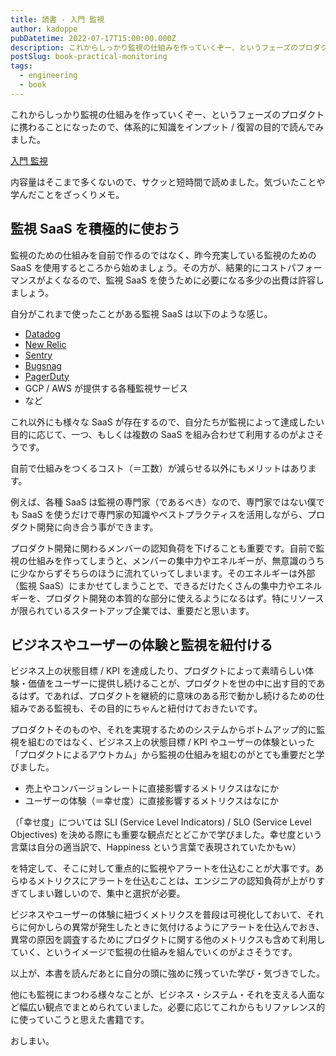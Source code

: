 ```yaml
---
title: 読書 - 入門 監視
author: kadoppe
pubDatetime: 2022-07-17T15:00:00.000Z
description: これからしっかり監視の仕組みを作っていくぞー、というフェーズのプロダクトに携わることになったので、体系的に知識をインプット / 復習の目的で読んでみました。
postSlug: book-practical-monitoring
tags:
  - engineering
  - book
---
```


これからしっかり監視の仕組みを作っていくぞー、というフェーズのプロダクトに携わることになったので、体系的に知識をインプット / 復習の目的で読んでみました。

[入門 監視](https://www.amazon.co.jp/dp/4873118646?tag=creativestylekadoppe-22&linkCode=ogi&th=1&psc=1)

内容量はそこまで多くないので、サクッと短時間で読めました。気づいたことや学んだことをざっくりメモ。

## 監視 SaaS を積極的に使おう

監視のための仕組みを自前で作るのではなく、昨今充実している監視のための SaaS を使用するところから始めましょう。その方が、結果的にコストパフォーマンスがよくなるので、監視 SaaS を使うために必要になる多少の出費は許容しましょう。

自分がこれまで使ったことがある監視 SaaS は以下のような感じ。

- [Datadog](https://www.datadoghq.com/ja/)
- [New Relic](https://newrelic.com/jp)
- [Sentry](https://sentry.io/)
- [Bugsnag](https://www.bugsnag.com/)
- [PagerDuty](https://ja.pagerduty.com/)
- GCP / AWS が提供する各種監視サービス
- など

これ以外にも様々な SaaS が存在するので、自分たちが監視によって達成したい目的に応じて、一つ、もしくは複数の SaaS を組み合わせて利用するのがよさそうです。

自前で仕組みをつくるコスト（＝工数）が減らせる以外にもメリットはあります。

例えば、各種 SaaS は監視の専門家（であるべき）なので、専門家ではない僕でも SaaS を使うだけで専門家の知識やベストプラクティスを活用しながら、プロダクト開発に向き合う事ができます。

プロダクト開発に関わるメンバーの認知負荷を下げることも重要です。自前で監視の仕組みを作ってしまうと、メンバーの集中力やエネルギーが、無意識のうちに少なからずそちらのほうに流れていってしまいます。そのエネルギーは外部（監視 SaaS）にまかせてしまうことで、できるだけたくさんの集中力やエネルギーを、プロダクト開発の本質的な部分に使えるようになるはず。特にリソースが限られているスタートアップ企業では、重要だと思います。

## ビジネスやユーザーの体験と監視を紐付ける

ビジネス上の状態目標 / KPI を達成したり、プロダクトによって素晴らしい体験・価値をユーザーに提供し続けることが、プロダクトを世の中に出す目的であるはず。であれば、プロダクトを継続的に意味のある形で動かし続けるための仕組みである監視も、その目的にちゃんと紐付けておきたいです。

プロダクトそのものや、それを実現するためのシステムからボトムアップ的に監視を組むのではなく、ビジネス上の状態目標 / KPI やユーザーの体験といった「プロダクトによるアウトカム」から監視の仕組みを組むのがとても重要だと学びました。

- 売上やコンバージョンレートに直接影響するメトリクスはなにか
- ユーザーの体験（＝幸せ度）に直接影響するメトリクスはなにか

（「幸せ度」については SLI (Service Level Indicators) / SLO (Service Level Objectives) を決める際にも重要な観点だとどこかで学びました。幸せ度という言葉は自分の適当訳で、Happiness という言葉で表現されていたかもｗ）

を特定して、そこに対して重点的に監視やアラートを仕込むことが大事です。あらゆるメトリクスにアラートを仕込むことは、エンジニアの認知負荷が上がりすぎてしまい難しいので、集中と選択が必要。

ビジネスやユーザーの体験に紐づくメトリクスを普段は可視化しておいて、それらに何かしらの異常が発生したときに気付けるようにアラートを仕込んでおき、異常の原因を調査するためにプロダクトに関する他のメトリクスも含めて利用していく、というイメージで監視の仕組みを組んでいくのがよさそうです。

以上が、本書を読んだあとに自分の頭に強めに残っていた学び・気づきでした。

他にも監視にまつわる様々なことが、ビジネス・システム・それを支える人面など幅広い観点でまとめられていました。必要に応じてこれからもリファレンス的に使っていこうと思えた書籍です。

おしまい。
